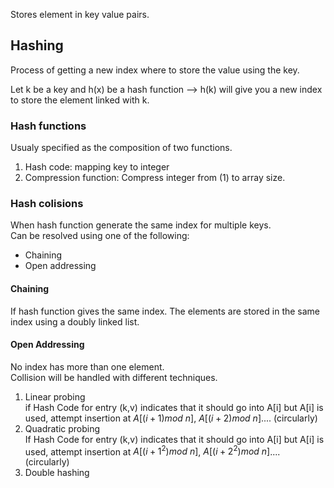 Stores element in key value pairs.

## Hashing
Process of getting a new index where to store the value using the key. <br/>

Let k be a key and h(x) be a hash function --> h(k) will give you a new index to store the element linked with k. <br/>

### Hash functions

Usualy specified as the composition of two functions.
1) Hash code: mapping key to integer
2) Compression function: Compress integer from (1) to array size.




### Hash colisions
When hash function generate the same index for multiple keys. <br/>
Can be resolved using one of the following: <br/> 
* Chaining
* Open addressing

#### Chaining

If hash function gives the same index. The elements are stored in the same index using a doubly linked list.

#### Open Addressing

No index has more than one element. <br/>
Collision will be handled with different techniques. <br/>

1. Linear probing <br/>
if Hash Code for entry (k,v) indicates that it should go into A[i] but A[i] is used, attempt insertion at $A[(i+1) mod\ n]$, $A[(i+2) mod\  n]$.... (circularly)
2. Quadratic probing <br/>
If Hash Code for entry (k,v) indicates that it should go into A[i] but A[i] is used, attempt insertion at $A[(i+1^2) mod\ n]$, $A[(i+2^2) mod\  n]$.... (circularly)
3. Double hashing <br/>


